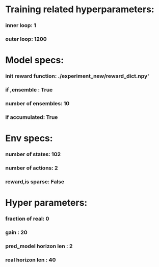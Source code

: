 # Training related hyperparameters:

### inner loop: 1
### outer loop: 1200

# Model specs:

### init reward function: ./experiment_new/reward_dict.npy'
### if ,ensemble : True
### number of ensembles: 10
### if accumulated: True

# Env specs:

### number of states: 102
### number of actions: 2
### reward,is sparse: False

# Hyper parameters:

### fraction of real: 0
### gain : 20
### pred_model horizon len : 2
### real horizon len : 40